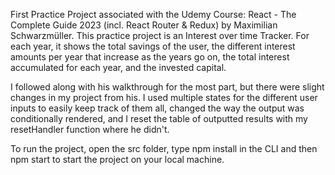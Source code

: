 First Practice Project associated with the Udemy Course: React - The Complete Guide 2023 (incl. React Router & Redux) by Maximilian Schwarzmüller. This practice project is an Interest over time Tracker. For each year, it shows the total savings of the user, the different interest amounts per year that increase as the years go on, the total interest accumulated for each year, and the invested capital.

I followed along with his walkthrough for the most part, but there were slight changes in my project from his. I used multiple states for the different user inputs to easily keep track of them all, changed the way the output was conditionally rendered, and I reset the table of outputted results with my resetHandler function where he didn't.

To run the project, open the src folder, type npm install in the CLI and then npm start to start the project on your local machine.
